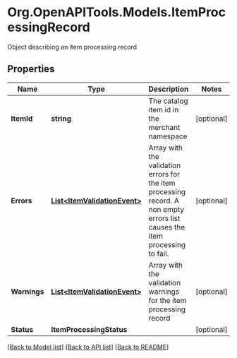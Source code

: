 # Org.OpenAPITools.Models.ItemProcessingRecord
Object describing an item processing record

## Properties

Name | Type | Description | Notes
------------ | ------------- | ------------- | -------------
**ItemId** | **string** | The catalog item id in the merchant namespace | [optional] 
**Errors** | [**List&lt;ItemValidationEvent&gt;**](ItemValidationEvent.md) | Array with the validation errors for the item processing record. A non empty errors list causes the item processing to fail. | [optional] 
**Warnings** | [**List&lt;ItemValidationEvent&gt;**](ItemValidationEvent.md) | Array with the validation warnings for the item processing record | [optional] 
**Status** | **ItemProcessingStatus** |  | [optional] 

[[Back to Model list]](../README.md#documentation-for-models) [[Back to API list]](../README.md#documentation-for-api-endpoints) [[Back to README]](../README.md)

